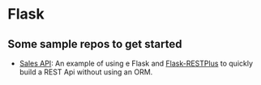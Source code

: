 # Flask

## Some sample repos to get started
* [Sales API](https://github.com/LotharSpiegel/sales_api): An example of using e Flask and [Flask-RESTPlus](https://flask-restplus.readthedocs.io/en/stable/) to quickly build a REST Api without using an ORM.
